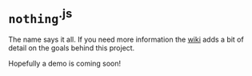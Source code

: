 # **`nothing`**<sup>.js</sup>

The name says it all. If you need more information the [wiki](https://github.com/nothingjs/nothing.js/wiki) adds a bit of detail on the goals behind this project.

Hopefully a demo is coming soon!
